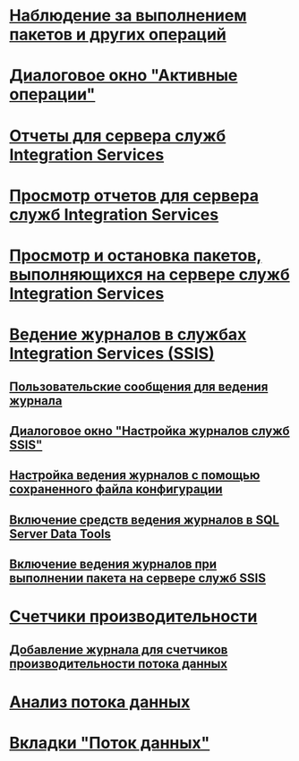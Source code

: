 # [Наблюдение за выполнением пакетов и других операций](monitor-running-packages-and-other-operations.md)
# [Диалоговое окно "Активные операции"](../active-operations-dialog-box.md)
# [Отчеты для сервера служб Integration Services](../reports-for-the-integration-services-server.md)
# [Просмотр отчетов для сервера служб Integration Services](../view-reports-for-the-integration-services-server.md)
# [Просмотр и остановка пакетов, выполняющихся на сервере служб Integration Services](../viewing-and-stopping-packages-running-on-the-integration-services-server.md)
# [Ведение журналов в службах Integration Services (SSIS)](integration-services-ssis-logging.md)
## [Пользовательские сообщения для ведения журнала](../custom-messages-for-logging.md)
## [Диалоговое окно "Настройка журналов служб SSIS"](../configure-ssis-logs-dialog-box.md)
## [Настройка ведения журналов с помощью сохраненного файла конфигурации](../configure-logging-by-using-a-saved-configuration-file.md)
## [Включение средств ведения журналов в SQL Server Data Tools](../enable-package-logging-in-sql-server-data-tools.md)
## [Включение ведения журналов при выполнении пакета на сервере служб SSIS](../enable-logging-for-package-execution-on-the-ssis-server.md)
# [Счетчики производительности](performance-counters.md)
## [Добавление журнала для счетчиков производительности потока данных](../add-a-log-for-data-flow-performance-counters.md)
# [Анализ потока данных](../analysis-of-data-flow.md)
# [Вкладки "Поток данных"](../data-flow-taps.md)
